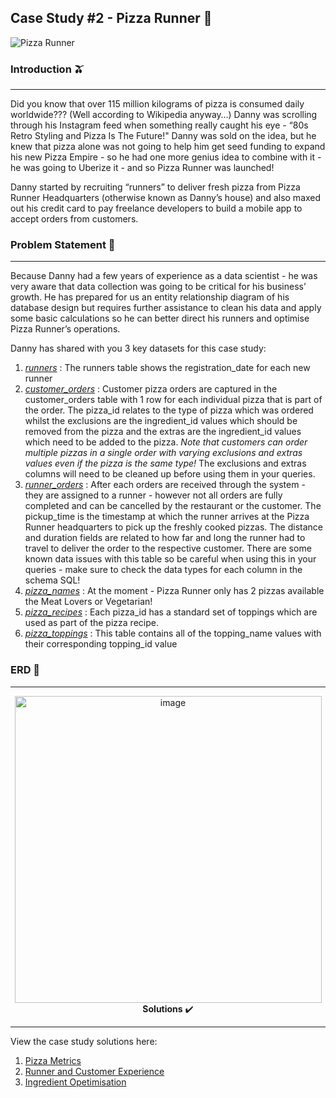 ## Case Study #2 - Pizza Runner 🍕

![Pizza Runner](https://8weeksqlchallenge.com/images/case-study-designs/2.png)


### **Introduction** 🫒
<hr>
Did you know that over 115 million kilograms of pizza is consumed daily worldwide??? (Well according to Wikipedia anyway…)
Danny was scrolling through his Instagram feed when something really caught his eye - “80s Retro Styling and Pizza Is The Future!" Danny was sold on the idea, but he knew that pizza alone was not going to help him get seed funding to expand his new Pizza Empire - so he had one more genius idea to combine with it - he was going to Uberize it - and so Pizza Runner was launched!

Danny started by recruiting “runners” to deliver fresh pizza from Pizza Runner Headquarters (otherwise known as Danny’s house) and also maxed out his credit card to pay freelance developers to build a mobile app to accept orders from customers.

### **Problem Statement** 🧅
<hr>
Because Danny had a few years of experience as a data scientist - he was very aware that data collection was going to be critical for his business’ growth. He has prepared for us an entity relationship diagram of his database design but requires further assistance to clean his data and apply some basic calculations so he can better direct his runners and optimise Pizza Runner’s operations.

Danny has shared with you 3 key datasets for this case study:

1. *[runners]()* : The runners table shows the registration_date for each new runner
2. *[customer_orders]()* : Customer pizza orders are captured in the customer_orders table with 1 row for each individual pizza that is part of the order. The pizza_id relates to the type of pizza which was ordered whilst the exclusions are the ingredient_id values which should be removed from the pizza and the extras are the ingredient_id values which need to be added to the pizza.
*Note that customers can order multiple pizzas in a single order with varying exclusions and extras values even if the pizza is the same type!*
The exclusions and extras columns will need to be cleaned up before using them in your queries.
3. *[runner_orders]()* : After each orders are received through the system - they are assigned to a runner - however not all orders are fully completed and can be cancelled by the restaurant or the customer. The pickup_time is the timestamp at which the runner arrives at the Pizza Runner headquarters to pick up the freshly cooked pizzas. The distance and duration fields are related to how far and long the runner had to travel to deliver the order to the respective customer.
There are some known data issues with this table so be careful when using this in your queries - make sure to check the data types for each column in the schema SQL!
4. *[pizza_names]()* : At the moment - Pizza Runner only has 2 pizzas available the Meat Lovers or Vegetarian!
5. *[pizza_recipes]()* : Each pizza_id has a standard set of toppings which are used as part of the pizza recipe.
6. *[pizza_toppings]()* : This table contains all of the topping_name values with their corresponding topping_id value

### **ERD** 🔀  
<hr> 
<p align="center">
<img width="491" alt="image" src="https://github.com/Minautee/8-Week-SQL-Practice/assets/68679965/454e2161-6b01-4184-80c8-22074f45ca00" 

### **Solutions** ✔️
<hr>

View the case study solutions here:
1. [Pizza Metrics](https://github.com/Minautee/8-Week-SQL-Practice/blob/e71380c2e2696b896cf8bf754f8674aca781fa17/Pizza%20Runner%20/Pizza%20Metrics.md)
2. [Runner and Customer Experience](https://github.com/Minautee/8-Week-SQL-Practice/blob/e71380c2e2696b896cf8bf754f8674aca781fa17/Pizza%20Runner%20/Runner%20and%20Customer%20Experience.md)
3. [Ingredient Opetimisation](https://github.com/Minautee/8-Week-SQL-Practice/blob/e71380c2e2696b896cf8bf754f8674aca781fa17/Pizza%20Runner%20/Ingredient%20Optimisation.md)

